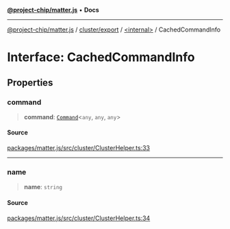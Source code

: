 [**@project-chip/matter.js**](../../../../README.md) • **Docs**

***

[@project-chip/matter.js](../../../../modules.md) / [cluster/export](../../README.md) / [\<internal\>](../README.md) / CachedCommandInfo

# Interface: CachedCommandInfo

## Properties

### command

> **command**: [`Command`](../../interfaces/Command.md)\<`any`, `any`, `any`\>

#### Source

[packages/matter.js/src/cluster/ClusterHelper.ts:33](https://github.com/project-chip/matter.js/blob/7a8cbb56b87d4ccf34bec5a9a95ab40a1711324f/packages/matter.js/src/cluster/ClusterHelper.ts#L33)

***

### name

> **name**: `string`

#### Source

[packages/matter.js/src/cluster/ClusterHelper.ts:34](https://github.com/project-chip/matter.js/blob/7a8cbb56b87d4ccf34bec5a9a95ab40a1711324f/packages/matter.js/src/cluster/ClusterHelper.ts#L34)
